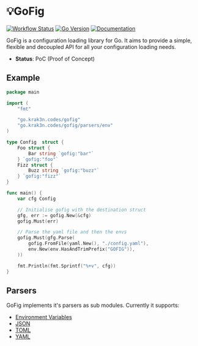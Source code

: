 # 💡GoFig

[![Workflow Status][workflow-image]][workflow-url]
[![Go Version][goversion-image]][goversion-url]
[![Documentation][doc-image]][doc-url]

GoFig is a configuration loading library for Go. It aims to provide a simple, flexible and
decoupled API for all your configuration loading needs.

* **Status**: PoC (Proof of Concept)

## Example

``` go
package main

import (
	"fmt"

	"go.krak3n.codes/gofig"
	"go.krak3n.codes/gofig/parsers/env"
)

type Config  struct {
	Foo struct {
		Bar string `gofig:"bar"`
	} `gofig:"foo"`
	Fizz struct {
		Buzz string `gofig:"buzz"`
	} `gofig:"fizz"`
}

func main() {
	var cfg Config

	// Initialise gofig with the destination struct
	gfg, err := gofig.New(&cfg)
	gofig.Must(err)

	// Parse the yaml file and then the envs
	gofig.Must(gfg.Parse(
		gofig.FromFile(yaml.New(), "./config.yaml"),
		env.New(env.HasAndTrimPrefix("GOFIG")),
	))

	fmt.Println(fmt.Sprintf("%+v", cfg))
}
```

## Parsers

GoFig implements it's parsers as sub modules. Currently it supports:

* [Environment Variables][env-url]
* [JSON][json-url]
* [TOML][toml-url]
* [YAML][yaml-url]

[workflow-image]: https://img.shields.io/github/workflow/status/krak3n/gofig/GoFig?style=flat&logo=github&logoColor=white&label=Workflow
[workflow-url]: https://github.com/krak3n/gofig/actions?query=workflow%3AGoFig
[goversion-image]: https://img.shields.io/badge/Go-1.13+-00ADD8.svg?style=flat&logo=go&logoColor=white
[goversion-url]: https://golang.org/
[doc-image]: https://img.shields.io/badge/Documentation-pkg.go.dev-00ADD8.svg?style=flat&logo=go&logoColor=white
[doc-url]: https://pkg.go.dev/go.krak3n.codes/gofig
[env-url]: ./parsers/env
[json-url]: ./parsers/json
[toml-url]: ./parsers/toml
[yaml-url]: ./parsers/yaml
